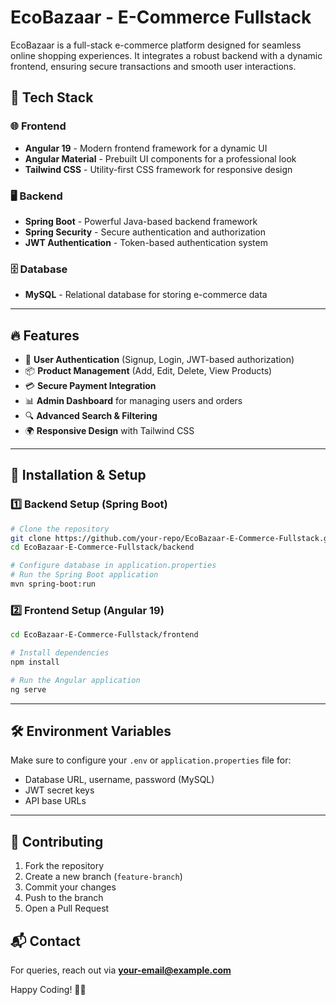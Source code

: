 # EcoBazaar - E-Commerce Fullstack

EcoBazaar is a full-stack e-commerce platform designed for seamless online shopping experiences. It integrates a robust backend with a dynamic frontend, ensuring secure transactions and smooth user interactions.

## 🚀 Tech Stack

### 🌐 Frontend
- **Angular 19** - Modern frontend framework for a dynamic UI
- **Angular Material** - Prebuilt UI components for a professional look
- **Tailwind CSS** - Utility-first CSS framework for responsive design

### 🖥️ Backend
- **Spring Boot** - Powerful Java-based backend framework
- **Spring Security** - Secure authentication and authorization
- **JWT Authentication** - Token-based authentication system

### 🗄️ Database
- **MySQL** - Relational database for storing e-commerce data

---
## 🔥 Features
- 🛒 **User Authentication** (Signup, Login, JWT-based authorization)
- 📦 **Product Management** (Add, Edit, Delete, View Products)
- 💳 **Secure Payment Integration**
- 📊 **Admin Dashboard** for managing users and orders
- 🔍 **Advanced Search & Filtering**
- 🌍 **Responsive Design** with Tailwind CSS

---
## 📌 Installation & Setup

### 1️⃣ Backend Setup (Spring Boot)
```sh
# Clone the repository
git clone https://github.com/your-repo/EcoBazaar-E-Commerce-Fullstack.git
cd EcoBazaar-E-Commerce-Fullstack/backend

# Configure database in application.properties
# Run the Spring Boot application
mvn spring-boot:run
```

### 2️⃣ Frontend Setup (Angular 19)
```sh
cd EcoBazaar-E-Commerce-Fullstack/frontend

# Install dependencies
npm install

# Run the Angular application
ng serve
```

---
## 🛠️ Environment Variables
Make sure to configure your `.env` or `application.properties` file for:
- Database URL, username, password (MySQL)
- JWT secret keys
- API base URLs

---
## 🤝 Contributing
1. Fork the repository
2. Create a new branch (`feature-branch`)
3. Commit your changes
4. Push to the branch
5. Open a Pull Request


## 📬 Contact
For queries, reach out via **[your-email@example.com](mailto:rbstudu2022@gmail.com)**

Happy Coding! 🚀🎉

